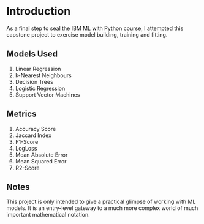 # Introduction
As a final step to seal the IBM ML with Python course, I attempted this capstone project to exercise model building, training and fitting.
## Models Used
1. Linear Regression
2. k-Nearest Neighbours
3. Decision Trees
4. Logistic Regression
5. Support Vector Machines
## Metrics
1. Accuracy Score
2. Jaccard Index
4. F1-Score
5. LogLoss
6. Mean Absolute Error
7. Mean Squared Error
8. R2-Score
## Notes
This project is only intended to give a practical glimpse of working with ML models. It is an entry-level gateway to a much more complex world of much important mathematical notation.
